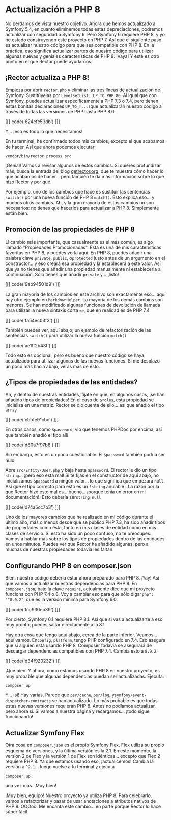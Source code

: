 # Actualización a PHP 8

No perdamos de vista nuestro objetivo. Ahora que hemos actualizado a Symfony 5.4, en cuanto eliminemos todas estas depreciaciones, podremos actualizar con seguridad a Symfony 6. Pero Symfony 6 requiere PHP 8, y yo he estado construyendo este proyecto en PHP 7. Así que el siguiente paso es actualizar nuestro código para que sea compatible con PHP 8. En la práctica, eso significa actualizar partes de nuestro código para utilizar algunas nuevas y geniales características de PHP 8. ¡Vaya! Y este es otro punto en el que Rector puede ayudarnos.

## ¡Rector actualiza a PHP 8!

Empieza por abrir `rector.php` y eliminar las tres líneas de actualización de Symfony. Sustitúyelas por `LevelSetList::UP_TO_PHP_80`. Al igual que con Symfony, puedes actualizar específicamente a PHP 7.3 o 7.4, pero tienen estas bonitas declaraciones `UP_TO_[...]`que actualizarán nuestro código a través de todas las versiones de PHP hasta PHP 8.0.

[[[ code('624efe53db') ]]]

Y... ¡eso es todo lo que necesitamos!

En tu terminal, he confirmado todos mis cambios, excepto el que acabamos de hacer. Así que ahora podemos ejecutar:

```terminal
vendor/bin/rector process src
```

¡Genial! Vamos a revisar algunos de estos cambios. Si quieres profundizar más, busca la entrada del blog [getrector.org](https://getrector.org/blog/2020/11/30/smooth-upgrade-to-php-8-in-diffs), que te muestra cómo hacer lo que acabamos de hacer... pero también te da más información sobre lo que hizo Rector y por qué.

Por ejemplo, uno de los cambios que hace es sustituir las sentencias `switch()` por una nueva función de PHP 8 `match()`. Esto explica eso... y muchos otros cambios. Ah, y la gran mayoría de estos cambios no son necesarios: no tienes que hacerlos para actualizar a PHP 8. Simplemente están bien.

## Promoción de las propiedades de PHP 8

El cambio más importante, que casualmente es el más común, es algo llamado "Propiedades Promocionadas". Esta es una de mis características favoritas en PHP 8, y puedes verla aquí. En PHP 8, puedes añadir una palabra clave `private`, `public`, o`protected` justo antes de un argumento en el constructor... y eso creará esa propiedad y la establecerá a este valor. Así que ya no tienes que añadir una propiedad manualmente ni establecerla a continuación. Sólo tienes que añadir `private` y... ¡listo!

[[[ code('9ab94501d9') ]]]

La gran mayoría de los cambios en este archivo son exactamente eso... aquí hay otro ejemplo en `MarkdownHelper`. La mayoría de los demás cambios son menores. Se han modificado algunas funciones de devolución de llamada para utilizar la nueva sintaxis corta `=>`, que en realidad es de PHP 7.4 

[[[ code('fa54ec03f3') ]]]

También puedes ver, aquí abajo, un ejemplo de refactorización de las sentencias `switch()` para utilizar la nueva función `match()` 

[[[ code('ae1ff2b43f') ]]]

Todo esto es opcional, pero es bueno que nuestro código se haya actualizado para utilizar algunas de las nuevas funciones. Si me desplazo un poco más hacia abajo, verás más de esto.

## ¿Tipos de propiedades de las entidades?

Ah, y dentro de nuestras entidades, fíjate en que, en algunos casos, ¡se han añadido tipos de propiedades! En el caso de `$roles`, esta propiedad se inicializa en una matriz. Rector se dio cuenta de ello... así que añadió el tipo `array` 

[[[ code('cbbfe91cbc') ]]]

En otros casos, como `$password`, vio que tenemos PHPDoc por encima, así que también añadió el tipo allí 

[[[ code('d80a7f97b8') ]]]

Sin embargo, esto es un poco cuestionable. El `$password` también podría ser nulo.

Abre `src/Entity/User.php` y baja hasta `$password`. El rector le dio un tipo `string`... ¡pero eso está mal! Si te fijas en el constructor de aquí abajo, no inicializamos `$password` a ningún valor... lo que significa que empezará `null`. Así que el tipo correcto para esto es un `?string` anulable . La razón por la que Rector hizo esto mal es... bueno... ¡porque tenía un error en mi documentación!. Esto debería ser`string|null`

[[[ code('d74a5cc7b3') ]]]

Uno de los mayores cambios que he realizado en mi código durante el último año, más o menos desde que se publicó PHP 7.3, ha sido añadir tipos de propiedades como ésta, tanto en mis clases de entidad como en mis clases de servicio. Si esto ha sido un poco confuso, no te preocupes. Vamos a hablar más sobre los tipos de propiedades dentro de las entidades en unos minutos. Puedes ver que Rector ha añadido algunas, pero a muchas de nuestras propiedades todavía les faltan.

## Configurando PHP 8 en composer.json

Bien, nuestro código debería estar ahora preparado para PHP 8. ¡Yay! Así que vamos a actualizar nuestras dependencias para PHP 8. En `composer.json`, bajo la clave `require`, actualmente dice que mi proyecto funciona con PHP 7.4 o 8. Voy a cambiar eso para que sólo diga`"php": "^8.0.2"`, que es la versión mínima para Symfony 6.0 

[[[ code('fcc930eb39') ]]]

Por cierto, Symfony 6.1 requiere PHP 8.1. Así que si vas a actualizarte a eso muy pronto, puedes saltar directamente a la 8.1.

Hay otra cosa que tengo aquí abajo, cerca de la parte inferior. Veamos... aquí vamos. En`config`, `platform`, tengo PHP configurado en 7.4. Eso asegura que si alguien está usando PHP 8, Composer todavía se asegurará de descargar dependencias compatibles con PHP 7.4. Cambia esto a `8.0.2`.

[[[ code('d34f920232') ]]]

¡Qué bien! Y ahora, como estamos usando PHP 8 en nuestro proyecto, es muy probable que algunas dependencias puedan ser actualizadas. Ejecuta:

```terminal
composer up
```

Y... ¡sí! Hay varias. Parece que `psr/cache`, `psr/log`, y`symfony/event-dispatcher-contracts` se han actualizado. Lo más probable es que todas estas nuevas versiones requieran PHP 8. Antes no podíamos actualizar, pero ahora sí. Si vamos a nuestra página y recargamos... ¡todo sigue funcionando!

## Actualizar Symfony Flex

Otra cosa en `composer.json` es el propio Symfony Flex. Flex utiliza su propio esquema de versiones, y la última versión es la 2.1. En este momento, la versión 2 de Flex y la versión 1 de Flex son idénticas... excepto que Flex 2 requiere PHP 8. Ya que estamos usando eso, ¡actualicemos! Cambia la versión a `^2.1`... luego vuelve a tu terminal y ejecuta

```terminal
composer up
```

una vez más. ¡Muy bien!

¡Muy bien, equipo! Nuestro proyecto ya utiliza PHP 8. Para celebrarlo, vamos a refactorizar y pasar de usar anotaciones a atributos nativos de PHP 8. OOOoo. Me encanta este cambio... en parte porque Rector lo hace súper fácil.
